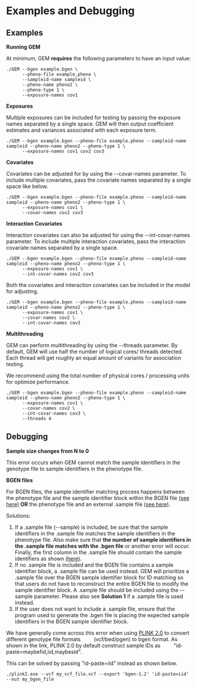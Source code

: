 # Examples and Debugging 
## Examples 

**Running GEM**

At minimum, GEM **requires** the following parameters to have an input value:

```
./GEM --bgen example.bgen \
      --pheno-file example.pheno \
      --sampleid-name sampleid \
      --pheno-name pheno2 \
      --pheno-type 1 \
      --exposure-names cov1
```

**Exposures**

Multiple exposures can be included for testing by passing the exposure names separated by a single space.
GEM will then output coefficient estimates and variances associated with each exposure term.

```
./GEM --bgen example.bgen --pheno-file example.pheno --sampleid-name sampleid --pheno-name pheno2 --pheno-type 1 \
      --exposure-names cov1 cov2 cov3
```

**Covariates**

Covariates can be adjusted for by using the --covar-names parameter. To include multiple covariates,
pass the covariate names separated by a single space like below.

```
./GEM --bgen example.bgen --pheno-file example.pheno --sampleid-name sampleid --pheno-name pheno2 --pheno-type 1 \
      --exposure-names cov1 \
      --covar-names cov2 cov3
```

**Interaction Covariates**

Interaction covariates can also be adjusted for using the --int-covar-names parameter. To include multiple
interaction covariates, pass the interaction covariate names separated by a single space.

```
./GEM --bgen example.bgen --pheno-file example.pheno --sampleid-name sampleid --pheno-name pheno2 --pheno-type 1 \
      --exposure-names cov1 \
      --int-covar-names cov2 cov3
```


Both the covariates and interaction covariates can be included in the model for adjusting.

```
./GEM --bgen example.bgen --pheno-file example.pheno --sampleid-name sampleid --pheno-name pheno2 --pheno-type 1 \
      --exposure-names cov1 \
      --covar-names cov2 \
      --int-covar-names cov3
```


**Multithreading**

GEM can perform multithreading by using the --threads parameter. By default, GEM will use half the number of
logical cores/ threads detected. Each thread will get roughly an equal amount of variants for association testing.

We recommend using the total number of physical cores / processing units for optimize performance.

```
./GEM --bgen example.bgen --pheno-file example.pheno --sampleid-name sampleid --pheno-name pheno2 --pheno-type 1 \
      --exposure-names cov1 \
      --covar-names cov2 \
      --int-covar-names cov3 \
      --threads 4
```    

## Debugging

**Sample size changes from N to 0**

This error occurs when GEM cannot match the sample identifiers in the genotype file to sample identifiers in the phenotype file.

**BGEN files**

For BGEN files, the sample identifier matching process happens between the phenotype file and the sample identifier block within the BGEN file [(see here)](https://www.well.ox.ac.uk/~gav/bgen_format/spec/latest.html)  **OR** the phenotype file and an external .sample file [(see here)](https://www.well.ox.ac.uk/~gav/qctool_v2/documentation/sample_file_formats.html).

Solutions:

1. If a .sample file (--sample) is included, be sure that the sample identifiers in the .sample file matches the sample identifiers in the phenotype file. Also make sure that **the number of sample identifiers in the .sample file matches with the .bgen file** or another error will occur. Finally, the first column in the .sample file should contain the sample identifiers as shown [(here)](https://www.well.ox.ac.uk/~gav/qctool_v2/documentation/sample_file_formats.html).
2. If no .sample file is included and the BGEN file contains a sample identifier block, a .sample file can be used instead. GEM will prioritize a .sample file over the BGEN sample identifier block for ID matching so that users do not have to reconstruct the entire BGEN file to modify the sample identifier block. A .sample file should be included using the --sample parameter. Please also see **Solution 1** if a .sample file is used instead.
3. If the user does not want to include a .sample file, ensure that the program used to generate the .bgen file is placing the expected sample identifiers in the BGEN sample identifier block.

We have generally come across this error when using [PLINK 2.0](https://www.cog-genomics.org/plink/2.0/data#export) to convert different genotype file formats     (vcf/bed/pgen) to bgen format. As shown in the link, PLINK 2.0 by default construct sample IDs as
    "id-paste=maybefid,iid,maybesid".

This can be solved by passing "id-paste=iid" instead as shown below.
```
./plink2.exe --vcf my_vcf_file.vcf --export 'bgen-1.2' 'id-paste=iid' --out my_bgen_file
```

